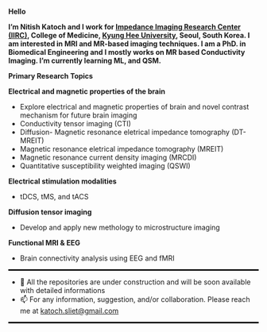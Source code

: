 **Hello**

**I’m Nitish Katoch and I work for [Impedance Imaging Research Center (IIRC)](https://iirc.khu.ac.kr/), College of Medicine, [Kyung Hee University](https://www.khu.ac.kr/eng/main/index.do), Seoul, South Korea. I am interested in MRI and MR-based imaging techniques. I am a PhD. in Biomedical Engineering and I mostly works on MR based Conductivity Imaging. I’m currently learning ML, and QSM.**

**Primary Research Topics**

**Electrical and magnetic properties of the brain**
- Explore electrical and magnetic properties of brain and novel contrast mechanism for future brain imaging
- Conductivity tensor imaging (CTI)
- Diffusion- Magnetic resonance eletrical impedance tomography (DT-MREIT)
- Magnetic resonance eletrical impedance tomography (MREIT)
- Magnetic resonance current density imaging (MRCDI)
- Quantitative susceptibility weighted imaging (QSWI)

**Electrical stimulation modalities**
- tDCS, tMS, and tACS

**Diffusion tensor imaging**
- Develop and apply new methology to microstructure imaging

**Functional MRI & EEG**
- Brain connectivity analysis using EEG and fMRI


<hr style="border:1px solid black"> </hr>

- 💞️ All the repositories are under construction and will be soon available with detailed informations
- 📫 For any information, suggestion, and/or collaboration. Please reach me at katoch.sliet@gmail.com

<hr style="border:1px solid black"> </hr>
<!---
katochnitish/katochnitish is a ✨ special ✨ repository because its `README.md` (this file) appears on your GitHub profile.
You can click the Preview link to take a look at your changes.
--->
